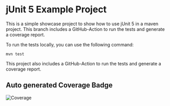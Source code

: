 # jUnit 5 Example Project

This is a simple showcase project to show how to use jUnit 5 in a maven project.
This branch includes a GitHub-Action to run the tests and generate a coverage report.

To run the tests locally, you can use the following command:

```mvn test```
  
This project also includes a GitHub-Action to run the tests and generate a coverage report.

## Auto generated Coverage Badge
![Coverage](.github/badges/jacoco.svg)

